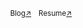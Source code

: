 <div align="center">
    
<sup>Blog<a href="https://velog.io/@thkim" rel="nofollow">↗</a></sup> &nbsp; <sup>Resume<a href="https://drive.google.com/file/d/1vMuTaHl4fi0w6XUF6VyaaqC9ZhvOag0S/view" rel="nofollow">↗</a></sup>

</div>

